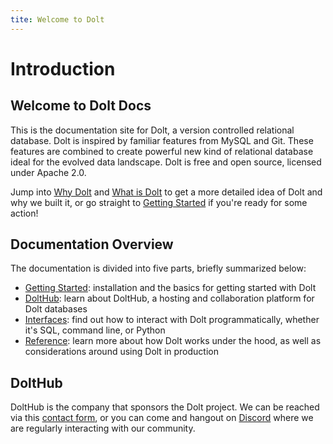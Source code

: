 ```yaml
---
tite: Welcome to Dolt
---
```


# Introduction

## Welcome to Dolt Docs

This is the documentation site for Dolt, a version controlled relational database. Dolt is inspired by familiar features from MySQL and Git. These features are combined to create powerful new kind of relational database ideal for the evolved data landscape. Dolt is free and open source, licensed under Apache 2.0.

Jump into [Why Dolt](https://github.com/dolthub/docs/tree/c3220eee0d01255c067c470014418628fe8df9b7/content/why-dolt.md) and [What is Dolt](https://github.com/dolthub/docs/tree/c3220eee0d01255c067c470014418628fe8df9b7/content/what-is-dolt.md) to get a more detailed idea of Dolt and why we built it, or go straight to [Getting Started](getting-started/installation.md) if you're ready for some action!

## Documentation Overview

The documentation is divided into five parts, briefly summarized below:

* [Getting Started](getting-started/installation.md): installation and the basics for getting started with Dolt
* [DoltHub](dolthub/getting-started.md): learn about DoltHub, a hosting and collaboration platform for Dolt databases
* [Interfaces](interfaces/sql/): find out how to interact with Dolt programmatically, whether it's SQL, command line, or Python
* [Reference](reference/architecture.md): learn more about how Dolt works under the hood, as well as considerations around using Dolt in production

## DoltHub

DoltHub is the company that sponsors the Dolt project. We can be reached via this [contact form](https://www.dolthub.com/contact), or you can come and hangout on [Discord](https://discord.com/invite/RFwfYpu) where we are regularly interacting with our community.

